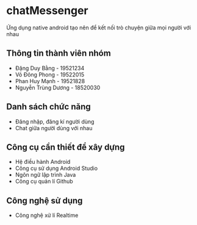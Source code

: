 # chatMessenger
Ứng dụng native android tạo nên để kết nối trò chuyện giữa mọi người với nhau
## Thông tin thành viên nhóm
- Đặng Duy Bằng - 19521234 
- Võ Đông Phong - 19522015 
- Phan Huy Mạnh - 19521828
- Nguyễn Trùng Dương - 18520030 
## Danh sách chức năng
- Đăng nhập, đăng kí người dùng
- Chat giữa người dùng với nhau
## Công cụ cần thiết để xây dựng
- Hệ điều hành Android
- Công cụ sử dụng Android Studio
- Ngôn ngữ lập trình Java
- Công cụ quản lí Github
## Công nghệ sử dụng
- Công nghệ xử lí Realtime
